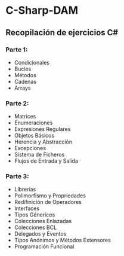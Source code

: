 # C-Sharp-DAM
## Recopilación de ejercicios C#

### Parte 1:
- Condicionales
- Bucles
- Métodos
- Cadenas
- Arrays

### Parte 2:
- Matrices
- Enumeraciones
- Expresiones Regulares
- Objetos Básicos
- Herencia y Abstracción
- Excepciones
- Sístema de Ficheros
- Flujos de Entrada y Salida

### Parte 3:
- Líbrerias
- Polimorfismo y Propriedades
- Redifinición de Operadores
- Interfaces
- Típos Génericos
- Colecciones Enlazadas
- Colecciones BCL
- Delegados y Eventos
- Tipos Anónimos y Métodos Extensores
- Programación Funcional
